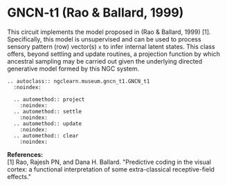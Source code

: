 # GNCN-t1 (Rao &amp; Ballard, 1999)

This circuit implements the model proposed in (Rao &amp; Ballard, 1999) [1].
Specifically, this model is unsupervised and can be used to process sensory
pattern (row) vector(s) `x` to infer internal latent states. This class offers,
beyond settling and update routines, a projection function by which ancestral
sampling may be carried out given the underlying directed generative model
formed by this NGC system.

```{eval-rst}
.. autoclass:: ngclearn.museum.gncn_t1.GNCN_t1
  :noindex:

  .. automethod:: project
    :noindex:
  .. automethod:: settle
    :noindex:
  .. automethod:: update
    :noindex:
  .. automethod:: clear
    :noindex:
```

**References:** <br>
[1] Rao, Rajesh PN, and Dana H. Ballard. "Predictive coding in the visual cortex:
a functional interpretation of some extra-classical receptive-field effects."

